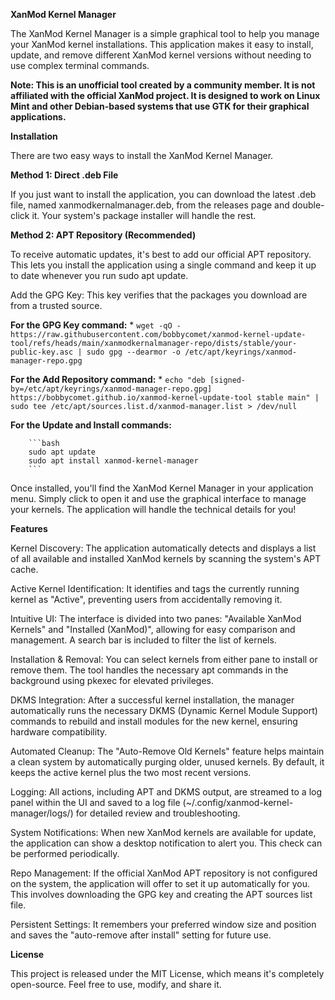 **XanMod Kernel Manager**

The XanMod Kernel Manager is a simple graphical tool to help you manage your XanMod kernel installations. This application makes it easy to install, update, and remove different XanMod kernel versions without needing to use complex terminal commands.

**Note: This is an unofficial tool created by a community member. It is not affiliated with the official XanMod project. It is designed to work on Linux Mint and other Debian-based systems that use GTK for their graphical applications.**

**Installation**

There are two easy ways to install the XanMod Kernel Manager.

**Method 1: Direct .deb File**

If you just want to install the application, you can download the latest .deb file, named xanmodkernalmanager.deb, from the releases page and double-click it. Your system's package installer will handle the rest.

**Method 2: APT Repository (Recommended)**

To receive automatic updates, it's best to add our official APT repository. This lets you install the application using a single command and keep it up to date whenever you run sudo apt update.

Add the GPG Key: This key verifies that the packages you download are from a trusted source.

 **For the GPG Key command:**
    * `wget -qO - https://raw.githubusercontent.com/bobbycomet/xanmod-kernel-update-tool/refs/heads/main/xanmodkernalmanager-repo/dists/stable/your-public-key.asc | sudo gpg --dearmor -o /etc/apt/keyrings/xanmod-manager-repo.gpg`
    

  **For the Add Repository command:**
    * `echo "deb [signed-by=/etc/apt/keyrings/xanmod-manager-repo.gpg] https://bobbycomet.github.io/xanmod-kernel-update-tool stable main" | sudo tee /etc/apt/sources.list.d/xanmod-manager.list > /dev/null`
 

  **For the Update and Install commands:**

        ```bash
        sudo apt update
        sudo apt install xanmod-kernel-manager
        ```

Once installed, you'll find the XanMod Kernel Manager in your application menu. Simply click to open it and use the graphical interface to manage your kernels. The application will handle the technical details for you!

**Features**

Kernel Discovery: The application automatically detects and displays a list of all available and installed XanMod kernels by scanning the system's APT cache.

Active Kernel Identification: It identifies and tags the currently running kernel as "Active", preventing users from accidentally removing it.

Intuitive UI: The interface is divided into two panes: "Available XanMod Kernels" and "Installed (XanMod)", allowing for easy comparison and management. A search bar is included to filter the list of kernels.

Installation & Removal: You can select kernels from either pane to install or remove them. The tool handles the necessary apt commands in the background using pkexec for elevated privileges.

DKMS Integration: After a successful kernel installation, the manager automatically runs the necessary DKMS (Dynamic Kernel Module Support) commands to rebuild and install modules for the new kernel, ensuring hardware compatibility.

Automated Cleanup: The "Auto-Remove Old Kernels" feature helps maintain a clean system by automatically purging older, unused kernels. By default, it keeps the active kernel plus the two most recent versions.

Logging: All actions, including APT and DKMS output, are streamed to a log panel within the UI and saved to a log file (~/.config/xanmod-kernel-manager/logs/) for detailed review and troubleshooting.

System Notifications: When new XanMod kernels are available for update, the application can show a desktop notification to alert you. This check can be performed periodically.

Repo Management: If the official XanMod APT repository is not configured on the system, the application will offer to set it up automatically for you. This involves downloading the GPG key and creating the APT sources list file.

Persistent Settings: It remembers your preferred window size and position and saves the "auto-remove after install" setting for future use.



**License**

This project is released under the MIT License, which means it's completely open-source. Feel free to use, modify, and share it.
